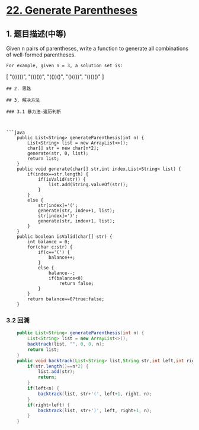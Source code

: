 # [22. Generate Parentheses](https://leetcode-cn.com/problems/generate-parentheses/)

## 1. 题目描述(中等)

Given n pairs of parentheses, write a function to generate all combinations of well-formed parentheses.

```
For example, given n = 3, a solution set is:
```
[
  "((()))",
  "(()())",
  "(())()",
  "()(())",
  "()()()"
]
```
## 2. 思路

## 3. 解决方法

### 3.1 暴力法-遍历判断



```java
    public List<String> generateParenthesis(int n) {
        List<String> list = new ArrayList<>();
        char[] str = new char[n*2];
        generate(str, 0, list);
        return list;
    }
    public void generate(char[] str,int index,List<String> list) {
    	if(index==str.length) {
    		if(isValid(str)) {
    			list.add(String.valueOf(str));
    		}
    	}
    	else {
			str[index]='(';
			generate(str, index+1, list);
			str[index]=')';
			generate(str, index+1, list);
		}
    }
    public boolean isValid(char[] str) {
    	int balance = 0;
    	for(char c:str) {
    		if(c=='(') {
    			balance++;
    		}
    		else {
    			balance--;
    			if(balance<0)
    				return false;
    		}
    	}
    	return balance==0?true:false;
    }
```




### 3.2 回溯



```java
    public List<String> generateParenthesis(int n) {
        List<String> list = new ArrayList<>();
        backtrack(list, "", 0, 0, n);
        return list;
    }
    public void backtrack(List<String> list,String str,int left,int right,int n) {
    	if(str.length()==n*2) {
    		list.add(str);
    		return;
    	}
    	if(left<n) {
    		backtrack(list, str+'(', left+1, right, n);
    	}
    	if(right<left) {
    		backtrack(list, str+')', left, right+1, n);
    	}
    }
```



